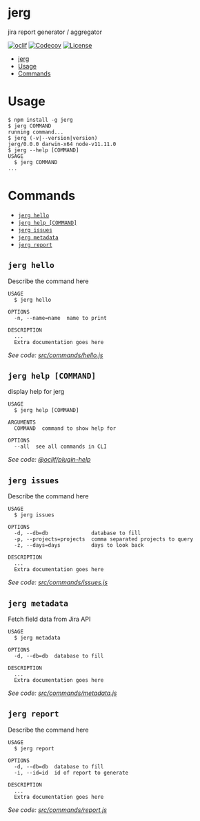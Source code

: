 # jerg

jira report generator / aggregator

[![oclif](https://img.shields.io/badge/cli-oclif-brightgreen.svg)](https://oclif.io)
[![Codecov](https://codecov.io/gh/the-reverend/jerg/branch/master/graph/badge.svg)](https://codecov.io/gh/the-reverend/jerg)
[![License](https://img.shields.io/github/license/the-reverend/jerg.svg)](https://github.com/the-reverend/jerg/blob/master/package.json)
<!--[![Version](https://img.shields.io/npm/v/jerg.svg)](https://npmjs.org/package/jerg)-->
<!--[![Downloads/week](https://img.shields.io/npm/dw/jerg.svg)](https://npmjs.org/package/jerg)-->

<!-- toc -->
* [jerg](#jerg)
* [Usage](#usage)
* [Commands](#commands)
<!-- tocstop -->
# Usage
<!-- usage -->
```sh-session
$ npm install -g jerg
$ jerg COMMAND
running command...
$ jerg (-v|--version|version)
jerg/0.0.0 darwin-x64 node-v11.11.0
$ jerg --help [COMMAND]
USAGE
  $ jerg COMMAND
...
```
<!-- usagestop -->
# Commands
<!-- commands -->
* [`jerg hello`](#jerg-hello)
* [`jerg help [COMMAND]`](#jerg-help-command)
* [`jerg issues`](#jerg-issues)
* [`jerg metadata`](#jerg-metadata)
* [`jerg report`](#jerg-report)

## `jerg hello`

Describe the command here

```
USAGE
  $ jerg hello

OPTIONS
  -n, --name=name  name to print

DESCRIPTION
  ...
  Extra documentation goes here
```

_See code: [src/commands/hello.js](https://github.com/the-reverend/jerg/blob/v0.0.0/src/commands/hello.js)_

## `jerg help [COMMAND]`

display help for jerg

```
USAGE
  $ jerg help [COMMAND]

ARGUMENTS
  COMMAND  command to show help for

OPTIONS
  --all  see all commands in CLI
```

_See code: [@oclif/plugin-help](https://github.com/oclif/plugin-help/blob/v2.1.6/src/commands/help.ts)_

## `jerg issues`

Describe the command here

```
USAGE
  $ jerg issues

OPTIONS
  -d, --db=db              database to fill
  -p, --projects=projects  comma separated projects to query
  -z, --days=days          days to look back

DESCRIPTION
  ...
  Extra documentation goes here
```

_See code: [src/commands/issues.js](https://github.com/the-reverend/jerg/blob/v0.0.0/src/commands/issues.js)_

## `jerg metadata`

Fetch field data from Jira API

```
USAGE
  $ jerg metadata

OPTIONS
  -d, --db=db  database to fill

DESCRIPTION
  ...
  Extra documentation goes here
```

_See code: [src/commands/metadata.js](https://github.com/the-reverend/jerg/blob/v0.0.0/src/commands/metadata.js)_

## `jerg report`

Describe the command here

```
USAGE
  $ jerg report

OPTIONS
  -d, --db=db  database to fill
  -i, --id=id  id of report to generate

DESCRIPTION
  ...
  Extra documentation goes here
```

_See code: [src/commands/report.js](https://github.com/the-reverend/jerg/blob/v0.0.0/src/commands/report.js)_
<!-- commandsstop -->
